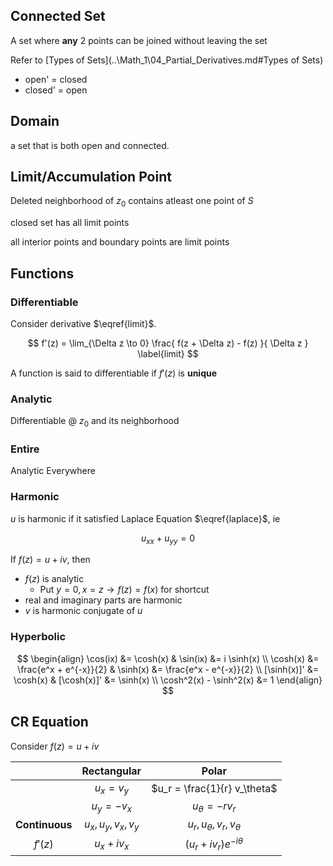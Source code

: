 ## Connected Set

A set where **any** 2 points can be joined without leaving the set

Refer to [Types of Sets](..\Math_1\04_Partial_Derivatives.md#Types of Sets)

- open' = closed
- closed' = open

## Domain

a set that is both open and connected.

## Limit/Accumulation Point

Deleted neighborhood of $z_0$ contains atleast one point of $S$

closed set has all limit points

all interior points and boundary points are limit points

## Functions

### Differentiable

Consider derivative $\eqref{limit}$.

$$
f'(z) = \lim_{\Delta z \to 0} \frac{ f(z + \Delta z) - f(z) }{ \Delta z }
\label{limit}
$$

A function is said to differentiable if $f'(z)$ is **unique**

### Analytic

Differentiable @ $z_0$ and its neighborhood

### Entire

Analytic Everywhere

### Harmonic

$u$ is harmonic if it satisfied Laplace Equation $\eqref{laplace}$, ie

$$
u_{xx} + u_{yy} = 0
\label{laplace}
$$

If $f(z) = u+iv$, then

- $f(z)$ is analytic
    - Put $y = 0, x = z \to f(z) = f(x)$ for shortcut
- real and imaginary parts are harmonic
- $v$ is harmonic conjugate of $u$

### Hyperbolic

$$
\begin{align}
\cos(ix) &= \cosh(x) & \sin(ix) &= i \sinh(x) \\
\cosh(x) &= \frac{e^x + e^{-x}}{2} & \sinh(x) &= \frac{e^x - e^{-x}}{2} \\
[\sinh(x)]' &= \cosh(x) & [\cosh(x)]' &= \sinh(x) \\
\cosh^2(x) - \sinh^2(x) &= 1
\end{align}
$$

## CR Equation

Consider $f(z) = u + iv$

|                |     Rectangular      |             Polar              |
| :------------: | :------------------: | :----------------------------: |
|                |     $u_x = v_y$      |  $u_r = \frac{1}{r} v_\theta$  |
|                |    $u_y = - v_x$     |      $u_\theta = -r v_r$       |
| **Continuous** | $u_x, u_y, v_x, v_y$ | $u_r, u_\theta, v_r, v_\theta$ |
|    $f'(z)$     |    $u_x + i v_x$     | $(u_r + i v_r) e^{-i \theta}$  |

